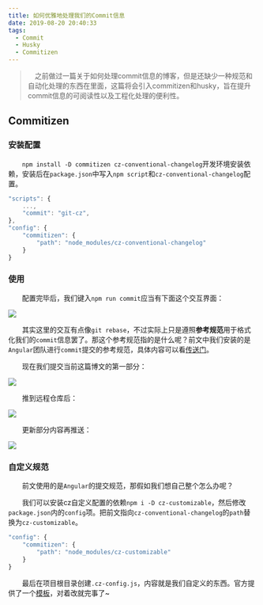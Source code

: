```yaml
---
title: 如何优雅地处理我们的Commit信息
date: 2019-08-20 20:40:33
tags:
  - Commit
  - Husky
  - Commitizen
---
```


> &emsp;之前做过一篇关于如何处理commit信息的博客，但是还缺少一种规范和自动化处理的东西在里面，这篇将会引入commitizen和husky，旨在提升commit信息的可阅读性以及工程化处理的便利性。

<escape><!-- more --></escape>

## Commitizen

### 安装配置

&emsp;&emsp;`npm install -D commitizen cz-conventional-changelog`开发环境安装依赖，安装后在`package.json`中写入`npm script`和`cz-conventional-changelog`配置。

```javascript
"scripts": {
    ...,
    "commit": "git-cz",
},
"config": {
    "commitizen": {
        "path": "node_modules/cz-conventional-changelog"
    }
}
```

### 使用

&emsp;&emsp;配置完毕后，我们键入`npm run commit`应当有下面这个交互界面：

![](gitcz.jpg)

&emsp;&emsp;其实这里的交互有点像`git rebase`，不过实际上只是遵照**参考规范**用于格式化我们的`commit`信息罢了。那这个参考规范指的是什么呢？前文中我们安装的是`Angular`团队进行`commit`提交的参考规范，具体内容可以看[传送门](https://github.com/angular/angular.js/blob/master/DEVELOPERS.md#-git-commit-guidelines)。

&emsp;&emsp;现在我们提交当前这篇博文的第一部分：

![](blogcz.jpg)

&emsp;&emsp;推到远程仓库后：

![](repo.jpg)

&emsp;&emsp;更新部分内容再推送：

![](update.jpg)

### 自定义规范

&emsp;&emsp;前文使用的是`Angular`的提交规范，那假如我们想自己整个怎么办呢？

&emsp;&emsp;我们可以安装cz自定义配置的依赖`npm i -D cz-customizable`，然后修改`package.json`内的`config`项。把前文指向`cz-conventional-changelog`的`path`替换为`cz-customizable`。

```javascript
"config": {
    "commitizen": {
        "path": "node_modules/cz-customizable"
    }
}
```

&emsp;&emsp;最后在项目根目录创建`.cz-config.js`，内容就是我们自定义的东西。官方提供了一个[模板](https://github.com/leonardoanalista/cz-customizable/blob/master/cz-config-EXAMPLE.js)，对着改就完事了~




